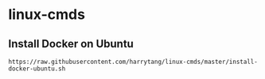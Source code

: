 # linux-cmds
Install Docker on Ubuntu
--------------
~~~
https://raw.githubusercontent.com/harrytang/linux-cmds/master/install-docker-ubuntu.sh
~~~
